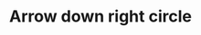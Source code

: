 ---
title: Arrow down right circle
tags: ["arrow", "down", "right", "circle", "direction"]
icon: arrow-down-right-circle
svg: '<svg xmlns="http://www.w3.org/2000/svg" width="24" height="24" fill="none" viewBox="0 0 24 24" stroke-width="1.5" stroke-linecap="round" stroke-linejoin="round" stroke="currentColor"><circle cx="12" cy="12.5" r="9"/><path d="m8.818 9.318 6.364 6.364m0-4.95v4.95h-4.95"/></svg>'
---